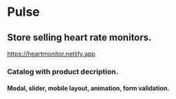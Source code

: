 # Pulse
<h2>Store selling heart rate monitors.</h2>
<a href="https://heartmonitor.netlify.app">https://heartmonitor.netlify.app</a>
<h3>Catalog with product decription.</h3>
<h4>Modal, slider, mobile layout, animation, form validation.</h4>
